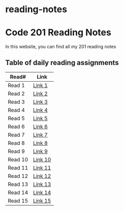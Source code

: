 # reading-notes

# Code 201 Reading Notes

In this website, you can find all my 201 reading notes

## Table of daily reading assignments

Read#  | Link
-----------|--------------
Read 1     | [Link 1](https://ahmadkheder.github.io/reading-notes/class01)
Read 2     | [Link 2](https://ahmadkheder.github.io/reading-notes/class02)
Read 3     | [Link 3](https://ahmadkheder.github.io/reading-notes/class03)
Read 4     | [Link 4](https://ahmadkheder.github.io/reading-notes/class04)
Read 5     | [Link 5](https://ahmadkheder.github.io/reading-notes/class05)
Read 6     | [Link 6](https://ahmadkheder.github.io/reading-notes/class06)
Read 7     | [Link 7](https://ahmadkheder.github.io/reading-notes/class07)
Read 8     | [Link 8](https://ahmadkheder.github.io/reading-notes/class08)
Read 9     | [Link 9](https://ahmadkheder.github.io/reading-notes/class09)
Read 10    | [Link 10](https://ahmadkheder.github.io/reading-notes/class-10)
Read 11    | [Link 11](https://ahmadkheder.github.io/reading-notes/class-11)
Read 12    | [Link 12]()
Read 13    | [Link 13]()
Read 14    | [Link 14]()
Read 15    | [Link 15]()
